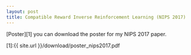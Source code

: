 ```yaml
---
layout: post
title: Compatible Reward Inverse Reinforcement Learning (NIPS 2017)
---
```


[Poster][1] you can download the poster for my NIPS 2017 paper.

[1]:{{ site.url }}/download/poster_nips2017.pdf
